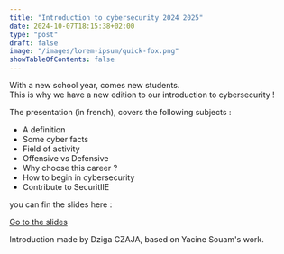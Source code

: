 ```yaml
---
title: "Introduction to cybersecurity 2024 2025"
date: 2024-10-07T18:15:38+02:00
type: "post"
draft: false
image: "/images/lorem-ipsum/quick-fox.png"
showTableOfContents: false
---
```

With a new school year, comes new students.  
This is why we have a new edition to our introduction to cybersecurity !

The presentation (in french), covers the following subjects :

- A definition
- Some cyber facts
- Field of activity
- Offensive vs Defensive
- Why choose this career ?
- How to begin in cybersecurity
- Contribute to SecuritIIE

you can fin the slides here : 

[Go to the slides](https://drive.google.com/file/d/11eh6KUIcLuf6i69rTh5mUZKgZ7WrJFDN/view?usp=sharing)

Introduction made by Dziga CZAJA, based on Yacine Souam's work.

